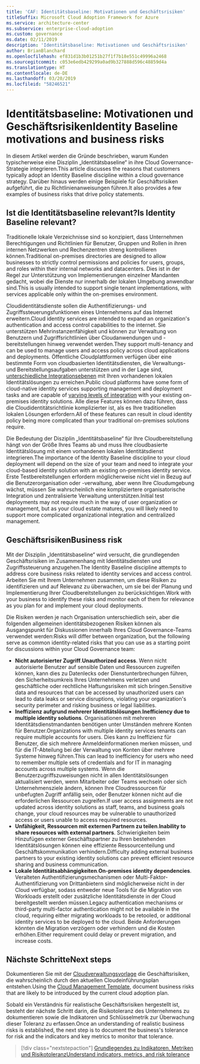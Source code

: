 ```yaml
---
title: 'CAF: Identitätsbaseline: Motivationen und Geschäftsrisiken'
titleSuffix: Microsoft Cloud Adoption Framework for Azure
ms.service: architecture-center
ms.subservice: enterprise-cloud-adoption
ms.custom: governance
ms.date: 02/11/2019
description: 'Identitätsbaseline: Motivationen und Geschäftsrisiken'
author: BrianBlanchard
ms.openlocfilehash: ef831d1b3b01251b27f1f7b18e551c49996a2468
ms.sourcegitcommit: c053e6edb429299a0ad9b327888d596c48859d4a
ms.translationtype: HT
ms.contentlocale: de-DE
ms.lasthandoff: 03/20/2019
ms.locfileid: "58246521"
---
```

# <a name="identity-baseline-motivations-and-business-risks"></a><span data-ttu-id="e98cb-103">Identitätsbaseline: Motivationen und Geschäftsrisiken</span><span class="sxs-lookup"><span data-stu-id="e98cb-103">Identity Baseline motivations and business risks</span></span>

<span data-ttu-id="e98cb-104">In diesem Artikel werden die Gründe beschrieben, warum Kunden typischerweise eine Disziplin „Identitätsbaseline“ in ihre Cloud Governance-Strategie integrieren.</span><span class="sxs-lookup"><span data-stu-id="e98cb-104">This article discusses the reasons that customers typically adopt an Identity Baseline discipline within a cloud governance strategy.</span></span> <span data-ttu-id="e98cb-105">Darüber hinaus werden einige Beispiele für Geschäftsrisiken aufgeführt, die zu Richtlinienanweisungen führen.</span><span class="sxs-lookup"><span data-stu-id="e98cb-105">It also provides a few examples of business risks that drive policy statements.</span></span>

<!-- markdownlint-disable MD026 -->

## <a name="is-identity-baseline-relevant"></a><span data-ttu-id="e98cb-106">Ist die Identitätsbaseline relevant?</span><span class="sxs-lookup"><span data-stu-id="e98cb-106">Is Identity Baseline relevant?</span></span>

<span data-ttu-id="e98cb-107">Traditionelle lokale Verzeichnisse sind so konzipiert, dass Unternehmen Berechtigungen und Richtlinien für Benutzer, Gruppen und Rollen in ihren internen Netzwerken und Rechenzentren streng kontrollieren können.</span><span class="sxs-lookup"><span data-stu-id="e98cb-107">Traditional on-premises directories are designed to allow businesses to strictly control permissions and policies for users, groups, and roles within their internal networks and datacenters.</span></span> <span data-ttu-id="e98cb-108">Dies ist in der Regel zur Unterstützung von Implementierungen einzelner Mandanten gedacht, wobei die Dienste nur innerhalb der lokalen Umgebung anwendbar sind.</span><span class="sxs-lookup"><span data-stu-id="e98cb-108">This is usually intended to support single tenant implementations, with services applicable only within the on-premises environment.</span></span>

<span data-ttu-id="e98cb-109">Cloudidentitätsdienste sollen die Authentifizierungs- und Zugriffssteuerungsfunktionen eines Unternehmens auf das Internet erweitern.</span><span class="sxs-lookup"><span data-stu-id="e98cb-109">Cloud identity services are intended to expand an organization's authentication and access control capabilities to the internet.</span></span> <span data-ttu-id="e98cb-110">Sie unterstützen Mehrinstanzenfähigkeit und können zur Verwaltung von Benutzern und Zugriffsrichtlinien über Cloudanwendungen und -bereitstellungen hinweg verwendet werden.</span><span class="sxs-lookup"><span data-stu-id="e98cb-110">They support multi-tenancy and can be used to manage users and access policy across cloud applications and deployments.</span></span> <span data-ttu-id="e98cb-111">Öffentliche Cloudplattformen verfügen über eine bestimmte Form von cloudbasierten Identitätsdiensten, die Verwaltungs- und Bereitstellungsaufgaben unterstützen und in der Lage sind, [unterschiedliche Integrationsebenen](../../decision-guides/identity/overview.md) mit Ihren vorhandenen lokalen Identitätslösungen zu erreichen.</span><span class="sxs-lookup"><span data-stu-id="e98cb-111">Public cloud platforms have some form of cloud-native identity services supporting management and deployment tasks and are capable of [varying levels of integration](../../decision-guides/identity/overview.md) with your existing on-premises identity solutions.</span></span> <span data-ttu-id="e98cb-112">Alle diese Features können dazu führen, dass die Cloudidentitätsrichtlinie komplizierter ist, als es Ihre traditionellen lokalen Lösungen erfordern.</span><span class="sxs-lookup"><span data-stu-id="e98cb-112">All of these features can result in cloud identity policy being more complicated than your traditional on-premises solutions require.</span></span>

<span data-ttu-id="e98cb-113">Die Bedeutung der Disziplin „Identitätsbaseline“ für Ihre Cloudbereitstellung hängt von der Größe Ihres Teams ab und muss Ihre cloudbasierte Identitätslösung mit einem vorhandenen lokalen Identitätsdienst integrieren.</span><span class="sxs-lookup"><span data-stu-id="e98cb-113">The importance of the Identity Baseline discipline to your cloud deployment will depend on the size of your team and need to integrate your cloud-based identity solution with an existing on-premises identity service.</span></span> <span data-ttu-id="e98cb-114">Erste Testbereitstellungen erfordern möglicherweise nicht viel in Bezug auf die Benutzerorganisation oder -verwaltung, aber wenn Ihre Cloudumgebung wächst, müssen Sie wahrscheinlich eine kompliziertere organisatorische Integration und zentralisierte Verwaltung unterstützen.</span><span class="sxs-lookup"><span data-stu-id="e98cb-114">Initial test deployments may not require much in the way of user organization or management, but as your cloud estate matures, you will likely need to support more complicated organizational integration and centralized management.</span></span>

## <a name="business-risk"></a><span data-ttu-id="e98cb-115">Geschäftsrisiken</span><span class="sxs-lookup"><span data-stu-id="e98cb-115">Business risk</span></span>

<span data-ttu-id="e98cb-116">Mit der Disziplin „Identitätsbaseline“ wird versucht, die grundlegenden Geschäftsrisiken im Zusammenhang mit Identitätsdiensten und Zugriffssteuerung anzugehen.</span><span class="sxs-lookup"><span data-stu-id="e98cb-116">The Identity Baseline discipline attempts to address core business risks related to identity services and access control.</span></span> <span data-ttu-id="e98cb-117">Arbeiten Sie mit Ihrem Unternehmen zusammen, um diese Risiken zu identifizieren und auf Relevanz zu überwachen, um sie bei der Planung und Implementierung Ihrer Cloudbereitstellungen zu berücksichtigen.</span><span class="sxs-lookup"><span data-stu-id="e98cb-117">Work with your business to identify these risks and monitor each of them for relevance as you plan for and implement your cloud deployments.</span></span>

<span data-ttu-id="e98cb-118">Die Risiken werden je nach Organisation unterschiedlich sein, aber die folgenden allgemeinen identitätsbezogenen Risiken können als Ausgangspunkt für Diskussionen innerhalb Ihres Cloud Governance-Teams verwendet werden:</span><span class="sxs-lookup"><span data-stu-id="e98cb-118">Risks will differ between organization, but the following serve as common identity-related risks that you can use as a starting point for discussions within your Cloud Governance team:</span></span>

- <span data-ttu-id="e98cb-119">**Nicht autorisierter Zugriff**.</span><span class="sxs-lookup"><span data-stu-id="e98cb-119">**Unauthorized access**.</span></span> <span data-ttu-id="e98cb-120">Wenn nicht autorisierte Benutzer auf sensible Daten und Ressourcen zugreifen können, kann dies zu Datenlecks oder Dienstunterbrechungen führen, den Sicherheitsumkreis Ihres Unternehmens verletzen und geschäftliche oder rechtliche Haftungsrisiken mit sich bringen.</span><span class="sxs-lookup"><span data-stu-id="e98cb-120">Sensitive data and resources that can be accessed by unauthorized users can lead to data leaks or service disruptions, violating your organization's security perimeter and risking business or legal liabilities.</span></span>
- <span data-ttu-id="e98cb-121">**Ineffizienz aufgrund mehrerer Identitätslösungen**.</span><span class="sxs-lookup"><span data-stu-id="e98cb-121">**Inefficiency due to multiple identity solutions**.</span></span> <span data-ttu-id="e98cb-122">Organisationen mit mehreren Identitätsdienstmandanten benötigen unter Umständen mehrere Konten für Benutzer.</span><span class="sxs-lookup"><span data-stu-id="e98cb-122">Organizations with multiple identity services tenants can require multiple accounts for users.</span></span> <span data-ttu-id="e98cb-123">Dies kann zu Ineffizienz für Benutzer, die sich mehrere Anmeldeinformationen merken müssen, und für die IT-Abteilung bei der Verwaltung von Konten über mehrere Systeme hinweg führen.</span><span class="sxs-lookup"><span data-stu-id="e98cb-123">This can lead to inefficiency for users who need to remember multiple sets of credentials and for IT in managing accounts across multiple systems.</span></span> <span data-ttu-id="e98cb-124">Wenn die Benutzerzugriffszuweisungen nicht in allen Identitätslösungen aktualisiert werden, wenn Mitarbeiter oder Teams wechseln oder sich Unternehmensziele ändern, können Ihre Cloudressourcen für unbefugten Zugriff anfällig sein, oder Benutzer können nicht auf die erforderlichen Ressourcen zugreifen.</span><span class="sxs-lookup"><span data-stu-id="e98cb-124">If user access assignments are not updated across identity solutions as staff, teams, and business goals change, your cloud resources may be vulnerable to unauthorized access or users unable to access required resources.</span></span>
- <span data-ttu-id="e98cb-125">**Unfähigkeit, Ressourcen mit externen Partnern zu teilen**.</span><span class="sxs-lookup"><span data-stu-id="e98cb-125">**Inability to share resources with external partners**.</span></span> <span data-ttu-id="e98cb-126">Schwierigkeiten beim Hinzufügen externer Geschäftspartner zu Ihren bestehenden Identitätslösungen können eine effiziente Ressourcenteilung und Geschäftskommunikation verhindern.</span><span class="sxs-lookup"><span data-stu-id="e98cb-126">Difficulty adding external business partners to your existing identity solutions can prevent efficient resource sharing and business communication.</span></span>
- <span data-ttu-id="e98cb-127">**Lokale Identitätsabhängigkeiten**.</span><span class="sxs-lookup"><span data-stu-id="e98cb-127">**On-premises identity dependencies**.</span></span> <span data-ttu-id="e98cb-128">Veralteten Authentifizierungsmechanismen oder Multi-Faktor-Authentifizierung von Drittanbietern sind möglicherweise nicht in der Cloud verfügbar, sodass entweder neue Tools für die Migration von Workloads erstellt oder zusätzliche Identitätsdienste in der Cloud bereitgestellt werden müssen.</span><span class="sxs-lookup"><span data-stu-id="e98cb-128">Legacy authentication mechanisms or third-party multi-factor authentication might not be available in the cloud, requiring either migrating workloads to be retooled, or additional identity services to be deployed to the cloud.</span></span> <span data-ttu-id="e98cb-129">Beide Anforderungen könnten die Migration verzögern oder verhindern und die Kosten erhöhen.</span><span class="sxs-lookup"><span data-stu-id="e98cb-129">Either requirement could delay or prevent migration, and increase costs.</span></span>

## <a name="next-steps"></a><span data-ttu-id="e98cb-130">Nächste Schritte</span><span class="sxs-lookup"><span data-stu-id="e98cb-130">Next steps</span></span>

<span data-ttu-id="e98cb-131">Dokumentieren Sie mit der [Cloudverwaltungsvorlage](./template.md) die Geschäftsrisiken, die wahrscheinlich durch den aktuellen Cloudeinführungsplan entstehen.</span><span class="sxs-lookup"><span data-stu-id="e98cb-131">Using the [Cloud Management Template](./template.md), document business risks that are likely to be introduced by the current cloud adoption plan.</span></span>

<span data-ttu-id="e98cb-132">Sobald ein Verständnis für realistische Geschäftsrisiken hergestellt ist, besteht der nächste Schritt darin, die Risikotoleranz des Unternehmens zu dokumentieren sowie die Indikatoren und Schlüsselmetrik zur Überwachung dieser Toleranz zu erfassen.</span><span class="sxs-lookup"><span data-stu-id="e98cb-132">Once an understanding of realistic business risks is established, the next step is to document the business's tolerance for risk and the indicators and key metrics to monitor that tolerance.</span></span>

> [!div class="nextstepaction"]
> [<span data-ttu-id="e98cb-133">Grundlegendes zu Indikatoren, Metriken und Risikotoleranz</span><span class="sxs-lookup"><span data-stu-id="e98cb-133">Understand indicators, metrics, and risk tolerance</span></span>](./metrics-tolerance.md)